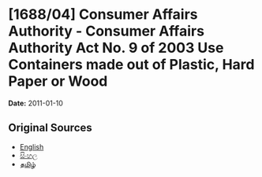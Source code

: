 # [1688/04] Consumer Affairs Authority - Consumer Affairs Authority Act No. 9 of 2003 Use Containers made out of Plastic, Hard Paper or Wood

**Date:** 2011-01-10

## Original Sources

- [English](https://documents.gov.lk/view/extra-gazettes/2011/1/1688-04_E.pdf)
- [සිංහල](https://documents.gov.lk/view/extra-gazettes/2011/1/1688-04_S.pdf)
- [தமிழ்](https://documents.gov.lk/view/extra-gazettes/2011/1/1688-04_T.pdf)
